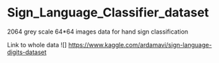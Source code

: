 # Sign_Language_Classifier_dataset
2064 grey scale 64*64 images data for hand sign classification 

Link to whole data ![] https://www.kaggle.com/ardamavi/sign-language-digits-dataset
